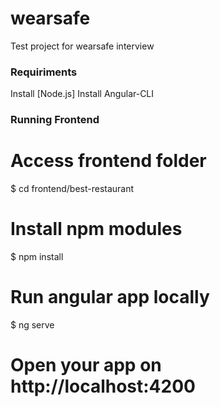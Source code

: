 # wearsafe
Test project for wearsafe interview

### Requiriments
Install [Node.js]
Install Angular-CLI

### Running Frontend
# Access frontend folder
$ cd frontend/best-restaurant
# Install npm modules
$ npm install
# Run angular app locally
$ ng serve
# Open your app on http://localhost:4200
